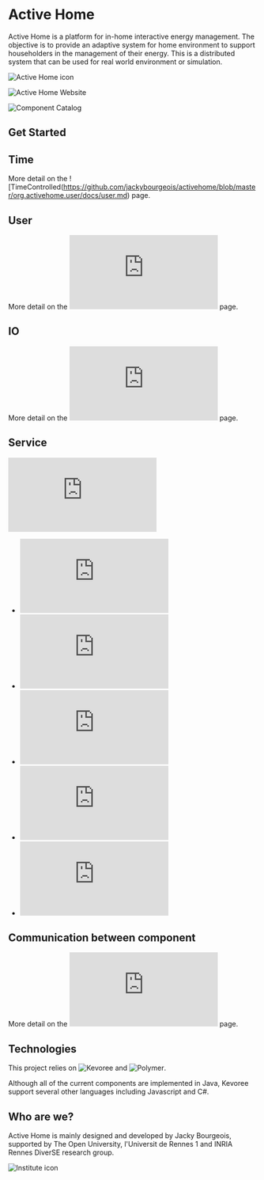# Active Home

Active Home is a platform for in-home interactive energy management. The objective is to provide an 
adaptive system for home environment to support householders in the management of their energy. This is 
a distributed system that can be used for real world environment or simulation. 

![Active Home icon](https://raw.github.com/jackybourgeois/activehome/master/docs/branding/favicon-194x194.png)

![Active Home Website](http://active-home.org)

![Component Catalog](http://active-home.org/store)

## Get Started

## Time

More detail on the ![TimeControlled(https://github.com/jackybourgeois/activehome/blob/master/org.activehome.user/docs/user.md) page.

## User

More detail on the ![User](https://github.com/jackybourgeois/activehome/blob/master/org.activehome.user/docs/user.md) page.

## IO

More detail on the  ![IO](https://github.com/jackybourgeois/activehome/blob/master/org.activehome.io/docs/io.md) page.

## Service

![Service](https://github.com/jackybourgeois/activehome/blob/master/org.activehome.service/docs/service.md)

* ![API](https://github.com/jackybourgeois/activehome/blob/master/org.activehome.api/docs/api.md)
* ![Context](https://github.com/jackybourgeois/activehome/blob/master/org.activehome.context/docs/context.md)
* ![Translator](https://github.com/jackybourgeois/activehome/blob/master/org.activehome.translator/docs/translator.md)
* ![Predictor](https://github.com/jackybourgeois/activehome/blob/master/org.activehome.predictor/docs/predictor.md)
* ![Evaluator](https://github.com/jackybourgeois/activehome/blob/master/org.activehome.evaluator/docs/evaluator.md)

## Communication between component

More detail on the ![Com](https://raw.github.com/jackybourgeois/activehome/master/org.activehome.com/docs/com.md) page.

## Technologies

This project relies on ![Kevoree](http://kevoree.org) and ![Polymer](https://www.polymer-project.org/1.0/).

Although all of the current components are implemented in Java, Kevoree support several other languages including
Javascript and C&#35;.

## Who are we?

Active Home is mainly designed and developed by Jacky Bourgeois, supported by The Open University, 
l'Universit de Rennes 1 and INRIA Rennes DiverSE research group.

![Institute icon](https://raw.github.com/jackybourgeois/activehome/master/docs/institute.png)
